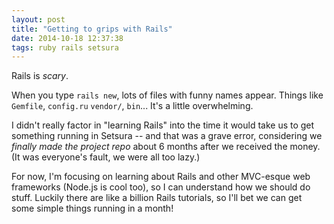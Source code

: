 ```yaml
---
layout: post
title: "Getting to grips with Rails"
date: 2014-10-18 12:37:38
tags: ruby rails setsura
---
```


Rails is *scary*.

When you type `rails new`, lots of files with funny names appear. Things
like `Gemfile`, `config.ru` `vendor/`, `bin`... It's a little
overwhelming.

I didn't really factor in "learning Rails" into the time it would take
us to get something running in Setsura -- and that was a grave error,
considering we *finally made the project repo* about 6 months after we
received the money. (It was everyone's fault, we were all too lazy.)

For now, I'm focusing on learning about Rails and other MVC-esque web
frameworks (Node.js is cool too), so I can understand how we should do
stuff. Luckily there are like a billion Rails tutorials, so I'll bet we
can get some simple things running in a month!
